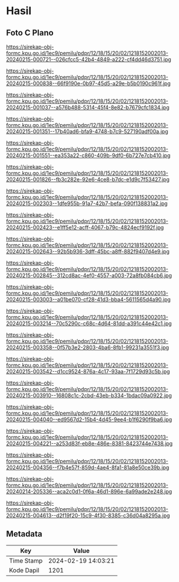 # Hasil

## Foto C Plano

https://sirekap-obj-formc.kpu.go.id/1ec9/pemilu/pdpr/12/18/15/20/02/1218152002013-20240215-000721--026cfcc5-42b4-4849-a222-cf4dd46d3751.jpg

https://sirekap-obj-formc.kpu.go.id/1ec9/pemilu/pdpr/12/18/15/20/02/1218152002013-20240215-000838--66f9190e-0b97-45d5-a29e-b5b0190c961f.jpg

https://sirekap-obj-formc.kpu.go.id/1ec9/pemilu/pdpr/12/18/15/20/02/1218152002013-20240215-001037--a576b488-5314-45f4-8e82-b7679cfc1834.jpg

https://sirekap-obj-formc.kpu.go.id/1ec9/pemilu/pdpr/12/18/15/20/02/1218152002013-20240215-001351--17b40ad6-bfa9-4748-b7c9-527190adf00a.jpg

https://sirekap-obj-formc.kpu.go.id/1ec9/pemilu/pdpr/12/18/15/20/02/1218152002013-20240215-001551--ea353a22-c860-409b-9df0-6b727e7cb410.jpg

https://sirekap-obj-formc.kpu.go.id/1ec9/pemilu/pdpr/12/18/15/20/02/1218152002013-20240215-001826--fb3c282e-92e6-4ce8-b7dc-e1d9c7f53427.jpg

https://sirekap-obj-formc.kpu.go.id/1ec9/pemilu/pdpr/12/18/15/20/02/1218152002013-20240215-002303--1dfe955b-91a7-42b7-befa-090f138831a2.jpg

https://sirekap-obj-formc.kpu.go.id/1ec9/pemilu/pdpr/12/18/15/20/02/1218152002013-20240215-002423--e1ff5e12-acff-4067-b79c-4824ecf9192f.jpg

https://sirekap-obj-formc.kpu.go.id/1ec9/pemilu/pdpr/12/18/15/20/02/1218152002013-20240215-002643--92b5b936-3dff-45bc-a8ff-882f9407d4e9.jpg

https://sirekap-obj-formc.kpu.go.id/1ec9/pemilu/pdpr/12/18/15/20/02/1218152002013-20240215-002845--312cd8ac-4ef0-4557-a003-72a8fb084cb6.jpg

https://sirekap-obj-formc.kpu.go.id/1ec9/pemilu/pdpr/12/18/15/20/02/1218152002013-20240215-003003--a01be070-cf28-41d3-bba4-5611565d4a90.jpg

https://sirekap-obj-formc.kpu.go.id/1ec9/pemilu/pdpr/12/18/15/20/02/1218152002013-20240215-003214--70c5290c-c68c-4d64-81dd-a391c44e42c1.jpg

https://sirekap-obj-formc.kpu.go.id/1ec9/pemilu/pdpr/12/18/15/20/02/1218152002013-20240215-003358--0f57b3e2-2803-4ba6-8fb1-99231a3551f3.jpg

https://sirekap-obj-formc.kpu.go.id/1ec9/pemilu/pdpr/12/18/15/20/02/1218152002013-20240215-003542--d1cc9524-876a-4c17-93aa-7f1729d93c5b.jpg

https://sirekap-obj-formc.kpu.go.id/1ec9/pemilu/pdpr/12/18/15/20/02/1218152002013-20240215-003910--16808c1c-2cbd-43eb-b334-1bdac09a0922.jpg

https://sirekap-obj-formc.kpu.go.id/1ec9/pemilu/pdpr/12/18/15/20/02/1218152002013-20240215-004040--ed9567d2-15b4-4d45-9ee4-b1f6290f9ba6.jpg

https://sirekap-obj-formc.kpu.go.id/1ec9/pemilu/pdpr/12/18/15/20/02/1218152002013-20240215-004221--a253d83f-eb8e-486e-8381-8423744e7438.jpg

https://sirekap-obj-formc.kpu.go.id/1ec9/pemilu/pdpr/12/18/15/20/02/1218152002013-20240215-004356--f7b4e57f-859d-4ae4-8fa1-81a8e50ce39b.jpg

https://sirekap-obj-formc.kpu.go.id/1ec9/pemilu/pdpr/12/18/15/20/02/1218152002013-20240214-205336--aca2c0d1-0f6a-46d1-896e-6a99ade2e248.jpg

https://sirekap-obj-formc.kpu.go.id/1ec9/pemilu/pdpr/12/18/15/20/02/1218152002013-20240215-004613--d2f19f20-15c9-4f30-8385-c36d04a8295a.jpg


## Metadata

| Key        | Value               |
| ---------- | ------------------- |
| Time Stamp | 2024-02-19 14:03:21 |
| Kode Dapil | 1201                |



